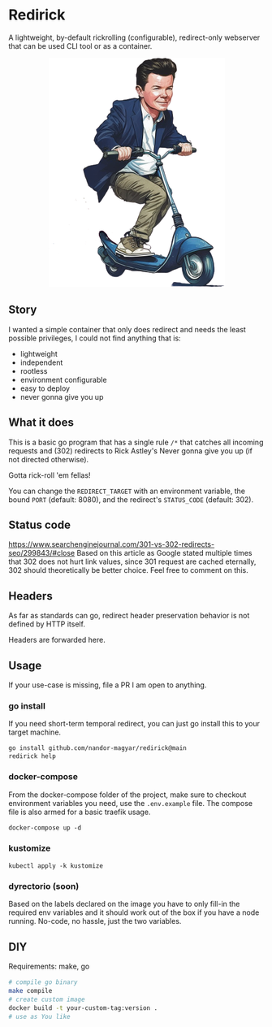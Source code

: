 # Redirick

A lightweight, by-default rickrolling (configurable), redirect-only webserver that can be used CLI tool or as a container.

<p align="center">
    <img src="./rick-rolling.png?raw=true" alt="Rick rolling on a roller (8" />
</p>


## Story
I wanted a simple container that only does redirect and needs the least possible privileges,
I could not find anything that is:
- lightweight
- independent
- rootless
- environment configurable
- easy to deploy
- never gonna give you up

## What it does

This is a basic go program that has a single rule `/*` that catches all incoming requests and (302) redirects to Rick Astley's Never gonna give you up (if not directed otherwise).

Gotta rick-roll 'em fellas!

You can change the `REDIRECT_TARGET` with an environment variable, the bound `PORT` (default: 8080), and the redirect's `STATUS_CODE` (default: 302).

## Status code
https://www.searchenginejournal.com/301-vs-302-redirects-seo/299843/#close
Based on this article as Google stated multiple times that 302 does not hurt link values, since 301 request are cached eternally, 302 should theoretically be better choice. Feel free to comment on this.

## Headers
As far as standards can go, redirect header preservation behavior is not defined by HTTP itself.

Headers are forwarded here.

## Usage
If your use-case is missing, file a PR I am open to anything.

### go install
If you need short-term temporal redirect, you can just go install this to your target machine.
```
go install github.com/nandor-magyar/redirick@main
redirick help
``` 

### docker-compose
From the docker-compose folder of the project, make sure to checkout environment variables you need, use the `.env.example` file.
The compose file is also armed for a basic traefik usage.
```
docker-compose up -d
```

### kustomize
```
kubectl apply -k kustomize
```

### dyrectorio (soon)
Based on the labels declared on the image you have to only fill-in the required env variables and it should work out of the box if you have a node running. No-code, no hassle, just the two variables.

## DIY
Requirements: make, go
```bash
# compile go binary 
make compile
# create custom image
docker build -t your-custom-tag:version .
# use as You like
```
